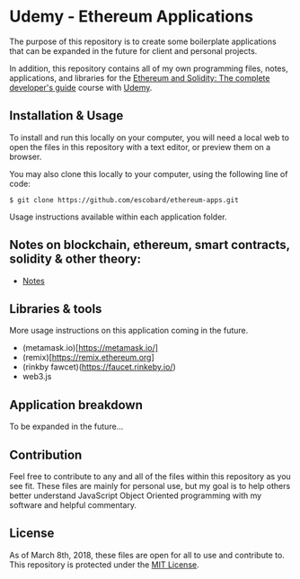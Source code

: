 # Udemy - Ethereum Applications

The purpose of this repository is to create some boilerplate applications that can be expanded in the future for client and personal projects.

In addition, this repository contains all of my own programming files, notes, applications, and libraries for the [Ethereum and Solidity: The complete developer's guide](https://www.udemy.com/ethereum-and-solidity-the-complete-developers-guide) course with [Udemy](https://www.udemy.com). 

## Installation & Usage

To install and run this locally on your computer, you will need a local web to open the files in this repository with a text editor, or preview them on a browser.

You may also clone this locally to your computer, using the following line of code:

```
$ git clone https://github.com/escobard/ethereum-apps.git
```

Usage instructions available within each application folder.

## Notes on blockchain, ethereum, smart contracts, solidity & other theory:

- [Notes](https://github.com/escobard/ethereum-apps/wiki/Notes)

## Libraries & tools

More usage instructions on this application coming in the future.

- (metamask.io)[https://metamask.io/]
- (remix)[https://remix.ethereum.org]
- (rinkby fawcet)(https://faucet.rinkeby.io/)
- web3.js

## Application breakdown

To be expanded in the future...

## Contribution

Feel free to contribute to any and all of the files within this repository as you see fit. These files are mainly for personal use, but my goal is to help others better understand JavaScript Object Oriented programming with my software and helpful commentary.

## License

As of March 8th, 2018, these files are open for all to use and contribute to. This repository is protected under the [MIT License](http://choosealicense.com/licenses/mit/).